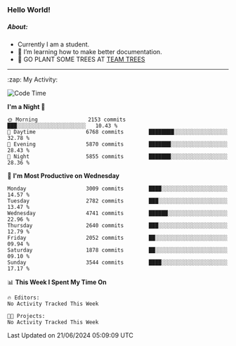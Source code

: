 ### Hello World!

##### About:
- Currently I am a student.
- 🌱 I’m learning how to make better documentation.
- 🌱 GO PLANT SOME TREES AT [TEAM TREES](https://teamtrees.org/)

---
  <summary>:zap: My Activity:</summary>
  
<!--START_SECTION:waka-->
![Code Time](http://img.shields.io/badge/Code%20Time-1%2C377%20hrs%2025%20mins-blue)

**I'm a Night 🦉** 

```text
🌞 Morning                2153 commits        ███░░░░░░░░░░░░░░░░░░░░░░   10.43 % 
🌆 Daytime                6768 commits        ████████░░░░░░░░░░░░░░░░░   32.78 % 
🌃 Evening                5870 commits        ███████░░░░░░░░░░░░░░░░░░   28.43 % 
🌙 Night                  5855 commits        ███████░░░░░░░░░░░░░░░░░░   28.36 % 
```
📅 **I'm Most Productive on Wednesday** 

```text
Monday                   3009 commits        ████░░░░░░░░░░░░░░░░░░░░░   14.57 % 
Tuesday                  2782 commits        ███░░░░░░░░░░░░░░░░░░░░░░   13.47 % 
Wednesday                4741 commits        ██████░░░░░░░░░░░░░░░░░░░   22.96 % 
Thursday                 2640 commits        ███░░░░░░░░░░░░░░░░░░░░░░   12.79 % 
Friday                   2052 commits        ██░░░░░░░░░░░░░░░░░░░░░░░   09.94 % 
Saturday                 1878 commits        ██░░░░░░░░░░░░░░░░░░░░░░░   09.10 % 
Sunday                   3544 commits        ████░░░░░░░░░░░░░░░░░░░░░   17.17 % 
```


📊 **This Week I Spent My Time On** 

```text
🔥 Editors: 
No Activity Tracked This Week

🐱‍💻 Projects: 
No Activity Tracked This Week
```


 Last Updated on 21/06/2024 05:09:09 UTC
<!--END_SECTION:waka-->
